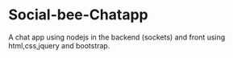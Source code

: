 # Social-bee-Chatapp
A  chat app using nodejs in the backend (sockets) and front using html,css,jquery and bootstrap.
